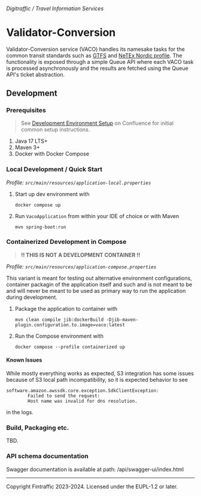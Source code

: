 ###### Digitraffic / Travel Information Services

# Validator-Conversion

Validator-Conversion service (VACO) handles its namesake tasks for the common transit standards such as 
[GTFS][gtfs] and [NeTEx Nordic profile][netex-nordic]. The functionality is exposed through a simple Queue API where
each VACO task is processed asynchronously and the results are fetched using the Queue API's ticket abstraction.

## Development

### Prerequisites

> See [Development Environment Setup](https://finrail.atlassian.net/wiki/spaces/VACO1/pages/2720825453/Development+Environment+Setup)
> on Confluence for initial common setup instructions.

1. Java 17 LTS+
2. Maven 3+
3. Docker with Docker Compose

### Local Development / Quick Start

_Profile: `src/main/resources/application-local.properties`_

 1. Start up dev environment with 
    ```shell
    docker compose up
    ```
 2. Run `VacoApplication` from within your IDE of choice or with Maven
    ```shell
    mvn spring-boot:run
    ```

### Containerized Development in Compose

> **!! THIS IS NOT A DEVELOPMENT CONTAINER !!**

_Profile: `src/main/resources/application-compose.properties`_

This variant is meant for testing out alternative environment configurations, container packagin of the application 
itself and such and is not meant to be and will never be meant to be used as primary way to run the application 
during development.

 1. Package the application to container with
    ```shell
    mvn clean compile jib:dockerBuild -Djib-maven-plugin.configuration.to.image=vaco:latest
    ``` 
 2. Run the Compose environment with
    ```shell
    docker compose --profile containerized up
    ```

#### Known Issues

While mostly everything works as expected, S3 integration has some issues because of S3 local path incompatibility, so
it is expected behavior to see

```
software.amazon.awssdk.core.exception.SdkClientException:
        Failed to send the request:
        Host name was invalid for dns resolution.
```

in the logs.

### Build, Packaging etc.

TBD.


### API schema documentation

Swagger documentation is available at path: /api/swagger-ui/index.html

---

Copyright Fintraffic 2023-2024. Licensed under the EUPL-1.2 or later.

[gtfs]: https://gtfs.org/
[netex-nordic]: https://enturas.atlassian.net/wiki/spaces/PUBLIC/pages/728891481/Nordic+NeTEx+Profile
